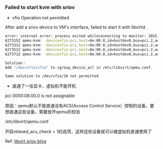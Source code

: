 ### Failed to start kvm with sriov

- vfio Operation not permitted

After add a sriov device to VM's interface, failed to start it with libvirtd.

```sh
error: internal error: process exited whileconnecting to monitor: 2015-08-11T06:11:06.627255Zqemu-kvm: -device vfio-pci,host=0e:00.0,id=hostdev0,bus=pci.2,addr=0x6: vfio:failed to open /dev/vfio/vfio: Operation not permitted
627315Z qemu-kvm: -devicevfio-pci,host=0e:00.0,id=hostdev0,bus=pci.2,addr=0x6: vfio: failed to setupcontainer for group 19
627331Z qemu-kvm: -devicevfio-pci,host=0e:00.0,id=hostdev0,bus=pci.2,addr=0x6: vfio: failed to get group19
627351Z qemu-kvm: -devicevfio-pci,host=0e:00.0,id=hostdev0,bus=pci.2,addr=0x6: Device initialization failed.
627371Z qemu-kvm: -devicevfio-pci,host=0e:00.0,id=hostdev0,bus=pci.2,addr=0x6: Device 'vfio-pci'  couldnot be initialized

Solution：
Add "/dev/vfio/vfio" to cgroup_device_acl in /etc/libvirt/qemu.conf.

Same solution to /dev/vfio/16 not permitted
```

- 直通了一张显卡，虚拟机不能开机

pci 0000:08:00.0 is not assignable

原因：qemu默认不能直通没有ACS(Access Control Service）控制的设备，要想直通这些设备，需要放开qemu的校验

/etc/libvirt/qemu.conf

开启relaxed_acs_check = 1的选项，这样这些设备就可以被虚拟机直通使用了

Ref:  [libvirt sriov blog]

  [libvirt sriov blog]: http://blog.csdn.net/qq123386926/article/details/47757089
